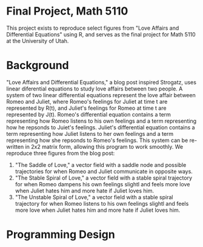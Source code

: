 # Final Project, Math 5110
This project exists to reproduce select figures from "Love Affairs and Differential Equations" using R, and serves as the final project for Math 5110 at the University of Utah. 
# Background
"Love Affairs and Differential Equations," a blog post inspired Strogatz, uses linear diferential equations to study love affairs between two people. A system of two linear differential equations represent the love affair between Romeo and Juliet, where Romeo's feelings for Juliet at time t are represented by R(t), and Juliet's feelings for Romeo at time t are represented by J(t). Romeo's differential equation contains a term representing how Romeo listens to his own feelings and a term representing how he repsonds to Juiet's feelings. Juliet's differential equation contains a term representing how Juliet listens to her own feelings and a term representing how she repsonds to Romeo's feelings. This system can be re-written in 2x2 matrix form, allowing this program to work smoothly. We reproduce three figures from the blog post:
1. "The Saddle of Love," a vector field with a saddle node and possible trajectories for when Romeo and Juliet communicate in opposite ways.
2. "The Stable Spiral of Love," a vector field with a stable spiral trajectory for when Romeo dampens his own feelings slightl and feels more love when Juliet hates him and more hate if Juliet loves him.
3. "The Unstable Spiral of Love," a vector field with a stable spiral trajectory for when Romeo listens to his own feelings slightl and feels more love when Juliet hates him and more hate if Juliet loves him.
# Programming Design 

